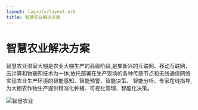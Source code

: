 ```yaml
---
layout: layouts/layout.erb
title: 智慧农业解决方案
---
```

# 智慧农业解决方案

智慧农业温室大棚是农业大棚生产的高级阶段,是集新兴的互联网、移动互联网、云计算和物联网技术为一体,依托部署在生产现场的各种传感节点和无线通信网络实现农业生产环境的智能感知、智能预警、智能决策、 智能分析、专家在线指导,为大棚农作物生产提供精准化种植、可视化管理、智能化决策。

![智慧农业](lianwuyun_architecture.jpg)



